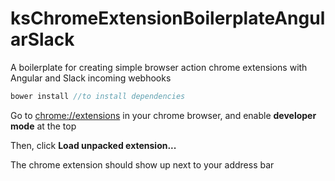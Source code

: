# ksChromeExtensionBoilerplateAngularSlack
A boilerplate for creating simple browser action chrome extensions with Angular and Slack incoming webhooks 
```javascript
bower install //to install dependencies
```
Go to <chrome://extensions> in your chrome browser, and enable **developer mode** at the top

Then, click **Load unpacked extension...**

The chrome extension should show up next to your address bar
